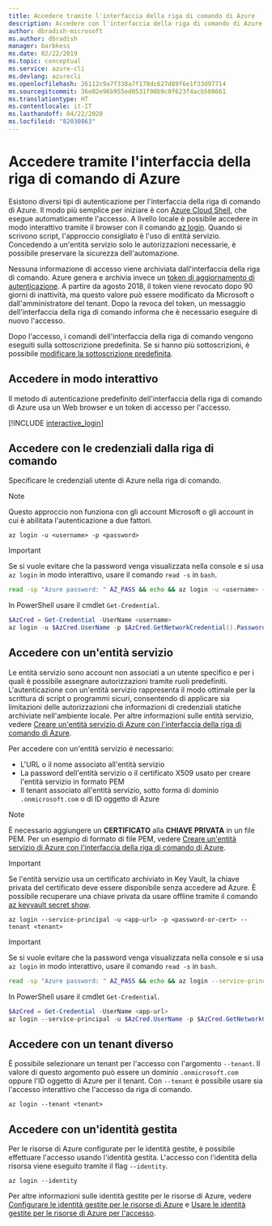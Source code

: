 ```yaml
---
title: Accedere tramite l'interfaccia della riga di comando di Azure
description: Accedere con l'interfaccia della riga di comando di Azure in modo interattivo oppure usando le credenziali locali
author: dbradish-microsoft
ms.author: dbradish
manager: barbkess
ms.date: 02/22/2019
ms.topic: conceptual
ms.service: azure-cli
ms.devlang: azurecli
ms.openlocfilehash: 26112c9a7f338a7f178dc627d89f6e1f33d97714
ms.sourcegitcommit: 36e02e96b955ed0531f98b9c0f623f4acb508661
ms.translationtype: HT
ms.contentlocale: it-IT
ms.lasthandoff: 04/22/2020
ms.locfileid: "82030863"
---
```

# <a name="sign-in-with-azure-cli"></a>Accedere tramite l'interfaccia della riga di comando di Azure 

Esistono diversi tipi di autenticazione per l'interfaccia della riga di comando di Azure. Il modo più semplice per iniziare è con [Azure Cloud Shell](/azure/cloud-shell/overview), che esegue automaticamente l'accesso.
A livello locale è possibile accedere in modo interattivo tramite il browser con il comando [az login](/cli/azure/reference-index#az-login). Quando si scrivono script, l'approccio consigliato è l'uso di entità servizio. Concedendo a un'entità servizio solo le autorizzazioni necessarie, è possibile preservare la sicurezza dell'automazione.

Nessuna informazione di accesso viene archiviata dall'interfaccia della riga di comando. Azure genera e archivia invece un [token di aggiornamento di autenticazione](https://docs.microsoft.com/azure/active-directory/develop/v1-id-and-access-tokens#refresh-tokens). A partire da agosto 2018, il token viene revocato dopo 90 giorni di inattività, ma questo valore può essere modificato da Microsoft o dall'amministratore del tenant. Dopo la revoca del token, un messaggio dell'interfaccia della riga di comando informa che è necessario eseguire di nuovo l'accesso.

Dopo l'accesso, i comandi dell'interfaccia della riga di comando vengono eseguiti sulla sottoscrizione predefinita. Se si hanno più sottoscrizioni, è possibile [modificare la sottoscrizione predefinita](manage-azure-subscriptions-azure-cli.md).

## <a name="sign-in-interactively"></a>Accedere in modo interattivo

Il metodo di autenticazione predefinito dell'interfaccia della riga di comando di Azure usa un Web browser e un token di accesso per l'accesso.

[!INCLUDE [interactive_login](includes/interactive-login.md)]

## <a name="sign-in-with-credentials-on-the-command-line"></a>Accedere con le credenziali dalla riga di comando

Specificare le credenziali utente di Azure nella riga di comando.

> [!Note]
> Questo approccio non funziona con gli account Microsoft o gli account in cui è abilitata l'autenticazione a due fattori.

```azurecli-interactive
az login -u <username> -p <password>
```

> [!IMPORTANT]
> Se si vuole evitare che la password venga visualizzata nella console e si usa `az login` in modo interattivo, usare il comando `read -s` in `bash`.
>
> ```bash
> read -sp "Azure password: " AZ_PASS && echo && az login -u <username> -p $AZ_PASS
> ```
>
> In PowerShell usare il cmdlet `Get-Credential`.
>
> ```powershell
> $AzCred = Get-Credential -UserName <username>
> az login -u $AzCred.UserName -p $AzCred.GetNetworkCredential().Password
> ```

## <a name="sign-in-with-a-service-principal"></a>Accedere con un'entità servizio

Le entità servizio sono account non associati a un utente specifico e per i quali è possibile assegnare autorizzazioni tramite ruoli predefiniti. L'autenticazione con un'entità servizio rappresenta il modo ottimale per la scrittura di script o programmi sicuri, consentendo di applicare sia limitazioni delle autorizzazioni che informazioni di credenziali statiche archiviate nell'ambiente locale. Per altre informazioni sulle entità servizio, vedere [Creare un'entità servizio di Azure con l'interfaccia della riga di comando di Azure](/cli/azure/create-an-azure-service-principal-azure-cli#sign-in-using-a-service-principal).

Per accedere con un'entità servizio è necessario:

* L'URL o il nome associato all'entità servizio
* La password dell'entità servizio o il certificato X509 usato per creare l'entità servizio in formato PEM
* Il tenant associato all'entità servizio, sotto forma di dominio `.onmicrosoft.com` o di ID oggetto di Azure

> [!NOTE]
> È necessario aggiungere un **CERTIFICATO** alla **CHIAVE PRIVATA** in un file PEM.  Per un esempio di formato di file PEM, vedere [Creare un'entità servizio di Azure con l'interfaccia della riga di comando di Azure](/cli/azure/create-an-azure-service-principal-azure-cli#sign-in-using-a-service-principal). 
>

> [!IMPORTANT]
>
> Se l'entità servizio usa un certificato archiviato in Key Vault, la chiave privata del certificato deve essere disponibile senza accedere ad Azure. È possibile recuperare una chiave privata da usare offline tramite il comando [az keyvault secret show](/cli/azure/keyvault/secret).

```azurecli-interactive
az login --service-principal -u <app-url> -p <password-or-cert> --tenant <tenant>
```

> [!IMPORTANT]
> Se si vuole evitare che la password venga visualizzata nella console e si usa `az login` in modo interattivo, usare il comando `read -s` in `bash`.
>
> ```bash
> read -sp "Azure password: " AZ_PASS && echo && az login --service-principal -u <app-url> -p $AZ_PASS --tenant <tenant>
> ```
>
> In PowerShell usare il cmdlet `Get-Credential`.
>
> ```powershell
> $AzCred = Get-Credential -UserName <app-url>
> az login --service-principal -u $AzCred.UserName -p $AzCred.GetNetworkCredential().Password --tenant <tenant>
> ```

## <a name="sign-in-with-a-different-tenant"></a>Accedere con un tenant diverso

È possibile selezionare un tenant per l'accesso con l'argomento `--tenant`. Il valore di questo argomento può essere un dominio `.onmicrosoft.com` oppure l'ID oggetto di Azure per il tenant. Con `--tenant` è possibile usare sia l'accesso interattivo che l'accesso da riga di comando.

```azurecli-interactive
az login --tenant <tenant>
```

## <a name="sign-in-with-a-managed-identity"></a>Accedere con un'identità gestita

Per le risorse di Azure configurate per le identità gestite, è possibile effettuare l'accesso usando l'identità gestita. L'accesso con l'identità della risorsa viene eseguito tramite il flag `--identity`.

```azurecli-interactive
az login --identity
```

Per altre informazioni sulle identità gestite per le risorse di Azure, vedere [Configurare le identità gestite per le risorse di Azure](https://docs.microsoft.com/azure/active-directory/managed-identities-azure-resources/qs-configure-cli-windows-vm) e [Usare le identità gestite per le risorse di Azure per l'accesso](https://docs.microsoft.com/azure/active-directory/managed-identities-azure-resources/how-to-use-vm-sign-in).
